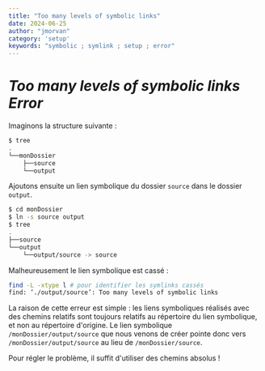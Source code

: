 ```yaml
---
title: "Too many levels of symbolic links"
date: 2024-06-25
author: "jmorvan"
category: 'setup'
keywords: "symbolic ; symlink ; setup ; error"
---
```


# *Too many levels of symbolic links Error*

Imaginons la structure suivante :
```bash
$ tree
.
└──monDossier
    ├──source
    └──output
```

Ajoutons ensuite un lien symbolique du dossier `source` dans le dossier `output`.

```bash
$ cd monDossier
$ ln -s source output
$ tree
.
├──source
└──output
    └──output/source -> source
```

Malheureusement le lien symbolique est cassé :

```bash
find -L -xtype l # pour identifier les symlinks cassés
find: ‘./output/source’: Too many levels of symbolic links
```

La raison de cette erreur est  simple : les liens symboliques réalisés avec des chemins relatifs sont toujours relatifs au répertoire du lien symbolique, et non au répertoire d'origine. Le lien symbolique `/monDossier/output/source` que nous venons de créer pointe donc vers `/monDossier/output/source` au lieu de `/monDossier/source`. 

Pour régler le problème, il suffit d'utiliser des chemins absolus !